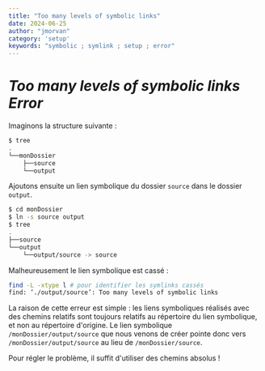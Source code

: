 ```yaml
---
title: "Too many levels of symbolic links"
date: 2024-06-25
author: "jmorvan"
category: 'setup'
keywords: "symbolic ; symlink ; setup ; error"
---
```


# *Too many levels of symbolic links Error*

Imaginons la structure suivante :
```bash
$ tree
.
└──monDossier
    ├──source
    └──output
```

Ajoutons ensuite un lien symbolique du dossier `source` dans le dossier `output`.

```bash
$ cd monDossier
$ ln -s source output
$ tree
.
├──source
└──output
    └──output/source -> source
```

Malheureusement le lien symbolique est cassé :

```bash
find -L -xtype l # pour identifier les symlinks cassés
find: ‘./output/source’: Too many levels of symbolic links
```

La raison de cette erreur est  simple : les liens symboliques réalisés avec des chemins relatifs sont toujours relatifs au répertoire du lien symbolique, et non au répertoire d'origine. Le lien symbolique `/monDossier/output/source` que nous venons de créer pointe donc vers `/monDossier/output/source` au lieu de `/monDossier/source`. 

Pour régler le problème, il suffit d'utiliser des chemins absolus !